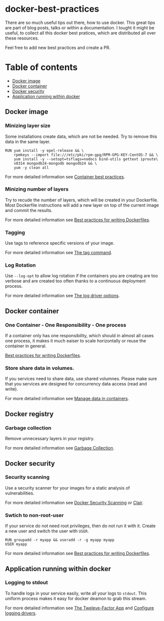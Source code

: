 # docker-best-practices
There are so much useful tips out there, how to use docker. This great tips are part of blog posts, talks or within a documentation. I tought it might be useful, to collect all this docker best pratices, which are distributed all over these resources.

Feel free to add new best practices and create a PR.

# Table of contents
* [Docker image](#docker-image)
* [Docker container](#docker-container)
* [Docker security](#docker-security)
* [Application running within docker](#application-running-within-docker)

## Docker image
### Minizing layer size
Some installations create data, which are not be needed. Try to remove this data in the same layer.

```
RUN yum install -y epel-release && \
    rpmkeys --import file:///etc/pki/rpm-gpg/RPM-GPG-KEY-CentOS-7 && \
    yum install -y --setopt=tsflags=nodocs bind-utils gettext iproute\
    v8314 mongodb24-mongodb mongodb24 && \
    yum -y clean all
```

For more detailed information see [Container best practices](http://docs.projectatomic.io/container-best-practices/#_clear_packaging_caches_and_temporary_package_downloads).

### Minizing number of layers
Try to recude the number of layers, which will be created in your Dockerfile. Most Dockerfile instructions will add a new layer on top of the current image and commit the results. 

For more detailed information see [Best practices for writing Dockerfiles](https://docs.docker.com/engine/userguide/eng-image/dockerfile_best-practices/#minimize-the-number-of-layers).

### Tagging
Use tags to reference specific versions of your image.

For more detailed information see [The tag command](https://docs.docker.com/engine/reference/commandline/tag/).


### Log Rotation

Use `--log-opt` to allow log rotation if the containers you are creating are too verbose and are created too often thanks to a continuous deployment process. 

For more detailed information see [The log driver options](https://docs.docker.com/engine/admin/logging/overview/#/json-file-options).


## Docker container
### One Container - One Responsibility - One process
If a container only has one responsibility, which should in almost all cases one process, it makes it much eaiser to scale horizontally or reuse the container in general.

[Best practices for writing Dockerfiles](https://docs.docker.com/engine/userguide/eng-image/dockerfile_best-practices/#run-only-one-process-per-container).

### Store share data in volumes.
If you services need to share data, use shared volumnes. Please make sure that you services are designed for concurrency data access (read and write).

For more detailed information see [Manage data in containers](https://docs.docker.com/engine/tutorials/dockervolumes/).

## Docker registry
### Garbage collection
Remove unnecessary layers in your registry.

For more detailed information see [Garbage Collection](https://github.com/docker/distribution/blob/master/docs/garbage-collection.md).


## Docker security
### Security scanning
Use a security scanner for your images for a static analysis of vulnerabilities.

For more detailed information see [Docker Security Scanning](https://docs.docker.com/docker-cloud/builds/image-scan/) or [Clair](https://github.com/coreos/clair).

### Swtich to non-root-user
If your service do not need root privileges, then do not run it with it. Create a new user and switch the user with `USER`.

```
RUN groupadd -r myapp && useradd -r -g myapp myapp
USER myapp
```

For more detailed information see [Best practices for writing Dockerfiles](https://docs.docker.com/engine/userguide/eng-image/dockerfile_best-practices/#user).

## Application running within docker
### Logging to stdout
To handle logs in your service easily, write all your logs to `stdout`. This uniform process makes it easy for docker deamon to grab this stream.

For more detailed information see [The Tweleve-Factor App](https://12factor.net/logs) and [Configure logging drivers](https://docs.docker.com/engine/admin/logging/overview/).
